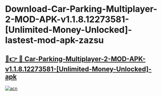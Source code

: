 # Download-Car-Parking-Multiplayer-2-MOD-APK-v1.1.8.12273581-[Unlimited-Money-Unlocked]-lastest-mod-apk-zazsu

<h2><a href="https://apkcomod.com?title=Car-Parking-Multiplayer-2-MOD-APK-v1.1.8.12273581-[Unlimited-Money-Unlocked]">🔗👉 🔴 Car-Parking-Multiplayer-2-MOD-APK-v1.1.8.12273581-[Unlimited-Money-Unlocked]-apk </a></h2>

[![acn](https://github.com/user-attachments/assets/0f9c940e-d8b0-45ae-aac7-cd30a18b3e1c)](https://apkcomod.com?title=Car-Parking-Multiplayer-2-MOD-APK-v1.1.8.12273581-[Unlimited-Money-Unlocked])
